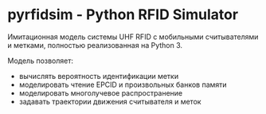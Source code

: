 # pyrfidsim - Python RFID Simulator

Имитационная модель системы UHF RFID с мобильными считывателями и метками,
полностью реализованная на Python 3.

Модель позволяет:

- вычислять вероятность идентификации метки
- моделировать чтение EPCID и произвольных банков памяти
- моделировать многолучевое распространение
- задавать траектории движения считывателя и меток
